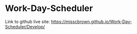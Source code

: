 # Work-Day-Scheduler

Link to github live site: https://misscbrown.github.io/Work-Day-Scheduler/Develop/


